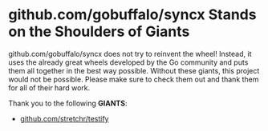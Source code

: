 # github.com/gobuffalo/syncx Stands on the Shoulders of Giants

github.com/gobuffalo/syncx does not try to reinvent the wheel! Instead, it uses the already great wheels developed by the Go community and puts them all together in the best way possible. Without these giants, this project would not be possible. Please make sure to check them out and thank them for all of their hard work.

Thank you to the following **GIANTS**:


* [github.com/stretchr/testify](https://godoc.org/github.com/stretchr/testify)
